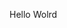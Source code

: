 Hello Wolrd










































































































































































































































































































































































































































































































































































































































































































































































































































































































































































































































































































































































































































































































































































































































































































































































































































































































































































































































































































































































































































































































































































































































































































































































































































































































































































































































































































































































































































































































































































































































































































































































































































































































































































































































































































































































































































































































































































































































































































































































































































































































































































































































































































































































































































































































































